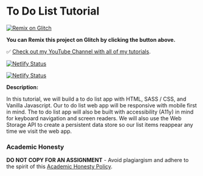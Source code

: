 # To Do List Tutorial

[![Remix on Glitch](https://cdn.glitch.com/2703baf2-b643-4da7-ab91-7ee2a2d00b5b%2Fremix-button.svg)](https://glitch.com/edit/#!/import/github/gitdagray/to_do_list_tutorial)

**You can Remix this project on Glitch by clicking the button above.**

✅ [Check out my YouTube Channel with all of my tutorials](https://www.youtube.com/DaveGrayTeachesCode).

[![Netlify Status](https://api.netlify.com/api/v1/badges/5b6d52c9-e1f5-4756-a259-ec9e36cb6949/deploy-status)](https://app.netlify.com/sites/dreamy-ramanujan-15e790/deploys)

[![Netlify Status](https://api.netlify.com/api/v1/badges/d5f0a3f4-0a1f-474a-b110-7e5b2fb2e6e3/deploy-status)](https://app.netlify.com/sites/effortless-cucurucho-07397c/deploys)

**Description:**

In this tutorial, we will build a to do list app with HTML, SASS / CSS, and Vanilla Javascript. Our to do list web app will be responsive with mobile first in mind. The to do list app will also be built with accessibility (A11y) in mind for keyboard navigation and screen readers. We will also use the Web Storage API to create a persistent data store so our list items reappear any time we visit the web app.

### Academic Honesty

**DO NOT COPY FOR AN ASSIGNMENT** - Avoid plagiargism and adhere to the spirit of this [Academic Honesty Policy](https://www.freecodecamp.org/news/academic-honesty-policy/).
